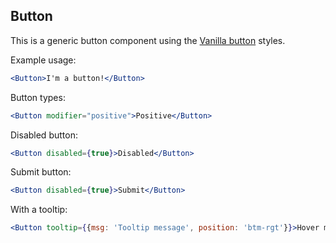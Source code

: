 ## Button

This is a generic button component using the [Vanilla button](https://docs.vanillaframework.io/en/patterns/buttons) styles.

Example usage:

```jsx
<Button>I'm a button!</Button>
```

Button types:

```jsx
<Button modifier="positive">Positive</Button>
```

Disabled button:

```jsx
<Button disabled={true}>Disabled</Button>
```

Submit button:

```jsx
<Button disabled={true}>Submit</Button>
```

With a tooltip:

```jsx
<Button tooltip={{msg: 'Tooltip message', position: 'btm-rgt'}}>Hover me</Button>
```
